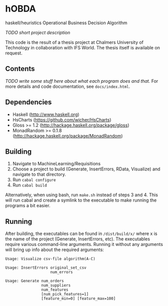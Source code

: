 hOBDA
=====

haskell/heuristics Operational Business Decision Algorithm

_TODO short project description_

This code is the result of a thesis project at Chalmers University of 
Technology in collaboration with IFS World. The thesis itself is available on
request.

Contents
--------
_TODO write some stuff here about what each program does and that._
For more details and code documentation, see ``docs/index.html``.

Dependencies
------------
* Haskell (http://www.haskell.org)
* HsCharts (https://github.com/wicher/HsCharts)
* Gloss >= 1.2 (http://hackage.haskell.org/package/gloss)
* MonadRandom >= 0.1.8 (http://hackage.haskell.org/package/MonadRandom)

Building
--------
1. Navigate to MachineLearning/Requisitions
2. Choose a project to build (Generate, InsertErrors, RData, Visualize) and 
   navigate to that directory.
3. Run ``cabal configure``
4. Run ``cabal build``

Alternatively, when using bash, run ``make.sh`` instead of steps 3 and 4. This 
will run cabal and create a symlink to the executable to make running the 
programs a bit easier.

Running
-------
After building, the executables can be found in ``/dist/build/x/`` where x 
is the name of the project (Generate, InsertErrors, etc).
The executables require various command-line arguments. Running it without any 
arguments will bring up info about the required arguments:

    Usage: Visualize csv-file algorithm(A-C)

    Usage: InsertErrors original_set_csv
                        num_errors

    Usage: Generate num_orders
                    num_suppliers
                    num_features
                    [num_pick_features=1]
                    [feature_min=0] [feature_max=100]